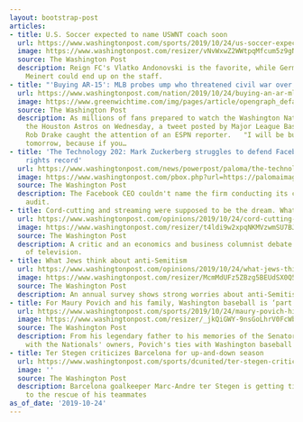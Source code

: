 ```yaml
---
layout: bootstrap-post
articles:
- title: U.S. Soccer expected to name USWNT coach soon
  url: https://www.washingtonpost.com/sports/2019/10/24/us-soccer-expected-name-uswnt-coach-soon/
  image: https://www.washingtonpost.com/resizer/vNvWxwZ2WWtpqMfcum5z9gN9-S8=/1440x0/smart/arc-anglerfish-washpost-prod-washpost.s3.amazonaws.com/public/KPAVKOXIPUI6TIZJON4PX6Q3MM.jpg
  source: The Washington Post
  description: Reign FC's Vlatko Andonovski is the favorite, while Germany's Maren
    Meinert could end up on the staff.
- title: "'Buying AR-15': MLB probes ump who threatened civil war over impeachment..."
  url: https://www.washingtonpost.com/nation/2019/10/24/buying-an-ar-mlb-probes-ump-who-reportedly-threatened-cival-war-over-impeachment/
  image: https://www.greenwichtime.com/img/pages/article/opengraph_default.jpg
  source: The Washington Post
  description: As millions of fans prepared to watch the Washington Nationals obliterate
    the Houston Astros on Wednesday, a tweet posted by Major League Baseball umpire
    Rob Drake caught the attention of an ESPN reporter.   "I will be buying an AR-15
    tomorrow, because if you…
- title: 'The Technology 202: Mark Zuckerberg struggles to defend Facebook''s civil
    rights record'
  url: https://www.washingtonpost.com/news/powerpost/paloma/the-technology-202/2019/10/24/the-technology-202-mark-zuckerberg-struggles-to-defend-facebook-s-civil-rights-record/5db0811f602ff10cf14f9700/
  image: https://www.washingtonpost.com/pbox.php?url=https://palomaimages.washingtonpost.com/pr2/427e0c722c5a079097036b6f7e900522-680-454-70-8-NRQIS4XV44I6TMWSD434TWBNXM.jpg&w=1484&op=resize&opt=1&filter=antialias&t=20170517
  source: The Washington Post
  description: The Facebook CEO couldn't name the firm conducting its civil rights
    audit.
- title: Cord-cutting and streaming were supposed to be the dream. What really happened?
  url: https://www.washingtonpost.com/opinions/2019/10/24/cord-cutting-streaming-were-supposed-be-dream-what-really-happened/
  image: https://www.washingtonpost.com/resizer/t4ldi9w2xpqNKMVzwmSU7BJo3nw=/1440x0/smart/arc-anglerfish-washpost-prod-washpost.s3.amazonaws.com/public/DFJR4DS33II6TGGUQRAIRUJV6I.jpg
  source: The Washington Post
  description: A critic and an economics and business columnist debate the future
    of television.
- title: What Jews think about anti-Semitism
  url: https://www.washingtonpost.com/opinions/2019/10/24/what-jews-think-about-anti-semitism/
  image: https://www.washingtonpost.com/resizer/McmMdUFz5ZBzg5BEUdSX0Q5Pp64=/1440x0/smart/arc-anglerfish-washpost-prod-washpost.s3.amazonaws.com/public/BGICVNXTS4I6TMWSD434TWBNXM.jpg
  source: The Washington Post
  description: An annual survey shows strong worries about anti-Semitism.
- title: For Maury Povich and his family, Washington baseball is ‘part of our DNA’
  url: https://www.washingtonpost.com/sports/2019/10/24/maury-povich-his-family-washington-baseball-is-part-our-dna/
  image: https://www.washingtonpost.com/resizer/_jkQiGWY-9nsGoLhrV0FcWbCIeI=/1440x0/smart/arc-anglerfish-washpost-prod-washpost.s3.amazonaws.com/public/WGC4XS36MNF5BCFGGUA3M6JSUE.jpg
  source: The Washington Post
  description: From his legendary father to his memories of the Senators to his relationship
    with the Nationals' owners, Povich's ties with Washington baseball run deep.
- title: Ter Stegen criticizes Barcelona for up-and-down season
  url: https://www.washingtonpost.com/sports/dcunited/ter-stegen-criticizes-barcelona-for-up-and-down-season/2019/10/24/05187be0-f654-11e9-b2d2-1f37c9d82dbb_story.html
  image: ''
  source: The Washington Post
  description: Barcelona goalkeeper Marc-Andre ter Stegen is getting tired of coming
    to the rescue of his teammates
as_of_date: '2019-10-24'
---
```


